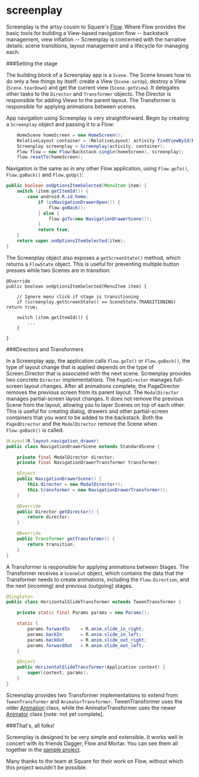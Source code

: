 screenplay
==========

Screenplay is the artsy cousin to Square's [Flow](www.example.com). Where Flow provides
the basic tools for building a View-based navigation flow -- backstack management, view inflation --
Screenplay is concerned with the narrative details: scene transitions, layout management and a
lifecycle for managing each.

###Setting the stage

The building block of a Screenplay app is a `Scene`. The Scene knows how to do
only a few things by itself: create a View (`Scene.setUp`), destroy a View (`Scene.tearDown`) and get
the current view (`Scene.getView`). It delegates other tasks to the `Director` and `Transformer`
objects. The Director is responsible for adding Views to the parent layout. The Transformer is
responsible for applying animations between scenes.

App navigation using Screenplay is very straightforward. Begin by creating a `Screenplay` object and
passing it to a Flow:

```java
    HomeScene homeScreen = new HomeScreen();
    RelativeLayout container = (RelativeLayout) activity.findViewById(R.id.main);
    Screenplay screenplay = Screenplay(activity, container);
    Flow flow = new Flow(Backstack.single(homeScreen), screenplay);
    flow.resetTo(homeScreen);
```

Navigation is the same as in any other Flow application, using `Flow.goTo()`, `Flow.goBack()` and
`Flow.goUp()`:

```java
public boolean onOptionsItemSelected(MenuItem item) {
    switch (item.getItemId()) {
        case android.R.id.home:
            if (isNavigationDrawerOpen()) {
                flow.goBack();
            } else {
                flow.goTo(new NavigationDrawerScene());
            }
            return true;
    }
    return super.onOptionsItemSelected(item);
}
```


The Screenplay object also exposes a `getScreenState()` method, which returns a `FlowState` object. This is
useful for preventing multiple button presses while two Scenes are in transition:

    @Override
    public boolean onOptionsItemSelected(MenuItem item) {

        // Ignore menu click if stage is transitioning
        if (screenplay.getScreenState() == SceneState.TRANSITIONING) return true;

        switch (item.getItemId()) {
            ...
        }

    }

###Directors and Transformers

In a Screenplay app, the application calls `Flow.goTo()` or `Flow.goBack()`, the type of layout
change that is applied depends on the type of Screen.Director that is associated with the next
scene. Screenplay provides two concrete `Director` implementations. The `PageDirector` manages
full-screen layout changes. After all animations complete, the PageDirector removes the previous
screen from its parent layout. The `ModalDirector` manages partial-screen layout changes. It does
not remove the previous Scene from the layout, allowing you to layer Scenes on top of each other.
This is useful for creating dialog, drawers and other partial-screen containers that you want to be
added to the backstack. Both the `PagedDirector` and the `ModalDirector` remove the Scene when
`Flow.goBack()` is called.

```java
@Layout(R.layout.navigation_drawer)
public class NavigationDrawerScene extends StandardScene {

    private final ModalDirector director;
    private final NavigationDrawerTransformer transformer;

    @Inject
    public NavigationDrawerScene() {
        this.director = new ModalDirector();
        this.transformer = new NavigationDrawerTransformer();
    }

    @Override
    public Director getDirector() {
        return director;
    }

    @Override
    public Transformer getTransformer() {
        return transition;
    }
}
```

A Transformer is responsible for applying animations between Stages. The Transformer receives
a `SceneCut` object, which contains the data that the Transformer needs to create animations,
including the `Flow.Direction`, and the next (incoming) and previous (outgoing) stages.

```java
@Singleton
public class HorizontalSlideTransformer extends TweenTransformer {

    private static final Params params = new Params();

    static {
        params.forwardIn    = R.anim.slide_in_right;
        params.backIn       = R.anim.slide_in_left;
        params.backOut      = R.anim.slide_out_right;
        params.forwardOut   = R.anim.slide_out_left;
    }

    @Inject
    public HorizontalSlideTransformer(Application context) {
        super(context, params);
    }
}
```

Screenplay provides two Transformer implementations to extend from: `TweenTransformer`
and `AnimatorTransformer`. TweenTransformer uses the older [Animation](www.example.com) class, while
the AnimatorTransformer uses the newer [Animator](www.example.com) class \[note: not yet complete\].

###That's, all folks!

Screenplay is designed to be very simple and extensible. It works well in concert with its friends
Dagger, Flow and Mortar. You can see them all together in the [sample project](www.example.com).

Many thanks to the team at Square for their work on Flow, without which this project wouldn't be
possible.